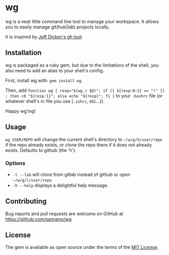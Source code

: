 # wg

wg is a neat little command line tool to manage your workspace. It allows you to easily manage git(hub|lab) projects locally.

It is inspired by [Jeff Dickey's gh tool](https://github.com/dickeyxxx/gh).

## Installation

wg is packaged as a ruby gem, but due to the limitations of the shell, you also need to add an alias to your shell's config.

First, install wg with: `gem install wg`

Then, add `function wg { resp="$(wg_r $@)"; if [[ ${resp:0:1} == "!" ]] ; then cd "${resp:1}"; else echo "${resp}"; fi }` to your `.bashrc` file (or whatever shell's rc file you use (`.zshrc`, etc...)).

Happy wg'ing!

## Usage

`wg USER/REPO` will change the current shell's directory to `~/w/g/h/user/repo` if the repo already exists, or clone the repo there if it does not already exists. Defaults to github (the 'h').

### Options

- `-l --lab` will clone from gitlab instead of github or open `~/w/g/l/user/repo`
- `-h --help` displays a delightful help message.

## Contributing

Bug reports and pull requests are welcome on GitHub at https://github.com/samginn/wg.

## License

The gem is available as open source under the terms of the [MIT License](http://opensource.org/licenses/MIT).
